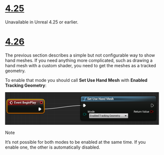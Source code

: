 # [4.25](#tab/425)

Unavailable in Unreal 4.25 or earlier.

# [4.26](#tab/426)

The previous section describes a simple but not configurable way to show hand meshes. If you need anything more complicated, such as drawing a hand mesh with a custom shader, you need to get the meshes as a tracked geometry. 

To enable that mode you should call **Set Use Hand Mesh** with **Enabled Tracking Geometry**:

![Blueprint of event begin play connected to set use hand mesh function with enabled tracking geometry mode](../images/unreal-hand-tracking-img-08.png)

> [!NOTE]
> It’s not possible for both modes to be enabled at the same time. If you enable one, the other is automatically disabled. 